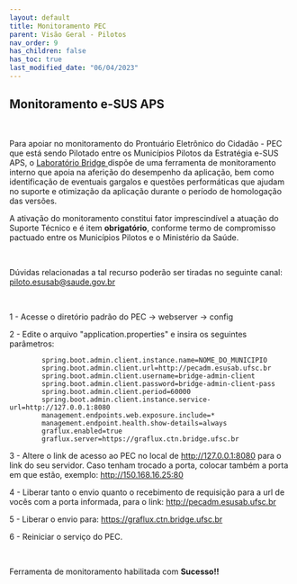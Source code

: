 ```yaml
---
layout: default
title: Monitoramento PEC
parent: Visão Geral - Pilotos
nav_order: 9
has_children: false
has_toc: true
last_modified_date: "06/04/2023"
---
```


<link rel="stylesheet" type="text/css" href="../estilos.css">

<h2>Monitoramento e-SUS APS</h2>

<br>

<p>
Para apoiar no monitoramento do Prontuário Eletrônico do Cidadão - PEC que está sendo Pilotado entre os Municípios Pilotos da Estratégia e-SUS APS, o <a href="https://esusaps.freshdesk.com/">Laboratório Bridge </a>  dispõe de uma ferramenta de monitoramento interno que apoia na aferição do desempenho da aplicação, bem como identificação de eventuais gargalos e questões performáticas que ajudam no suporte e otimização da aplicação durante o período de homologação das versões.
<br>

A ativação do monitoramento constitui fator imprescindível a atuação do Suporte Técnico e é item **obrigatório**, conforme termo de compromisso pactuado entre os Municípios Pilotos e o Ministério da Saúde.

<br>

Dúvidas relacionadas a tal recurso poderão ser tiradas no seguinte canal: piloto.esusab@saude.gov.br

</p>

<br>

1 - Acesse o diretório padrão do PEC -> webserver -> config

2 - Edite o arquivo "application.properties" e insira os seguintes parâmetros:

            spring.boot.admin.client.instance.name=NOME_DO_MUNICIPIO
            spring.boot.admin.client.url=http://pecadm.esusab.ufsc.br
            spring.boot.admin.client.username=bridge-admin-client
            spring.boot.admin.client.password=bridge-admin-client-pass
            spring.boot.admin.client.period=60000
            spring.boot.admin.client.instance.service-url=http://127.0.0.1:8080
            management.endpoints.web.exposure.include=*
            management.endpoint.health.show-details=always
            graflux.enabled=true
            graflux.server=https://graflux.ctn.bridge.ufsc.br

3 - Altere o link de acesso ao PEC no local de http://127.0.0.1:8080 para o link do seu servidor. Caso tenham trocado a porta, colocar também a porta em que estão, exemplo: http://150.168.16.25:80

4 - Liberar tanto o envio quanto o recebimento de requisição para a url de vocês com a porta informada, para o link: http://pecadm.esusab.ufsc.br

5 - Liberar o envio para: https://graflux.ctn.bridge.ufsc.br

6 - Reiniciar o serviço do PEC.

<br>

Ferramenta de monitoramento habilitada com **Sucesso!!**

